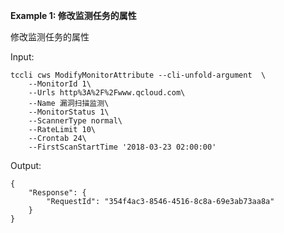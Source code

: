 **Example 1: 修改监测任务的属性**

修改监测任务的属性

Input: 

```
tccli cws ModifyMonitorAttribute --cli-unfold-argument  \
    --MonitorId 1\
    --Urls http%3A%2F%2Fwww.qcloud.com\
    --Name 漏洞扫描监测\
    --MonitorStatus 1\
    --ScannerType normal\
    --RateLimit 10\
    --Crontab 24\
    --FirstScanStartTime '2018-03-23 02:00:00'
```

Output: 
```
{
    "Response": {
        "RequestId": "354f4ac3-8546-4516-8c8a-69e3ab73aa8a"
    }
}
```

